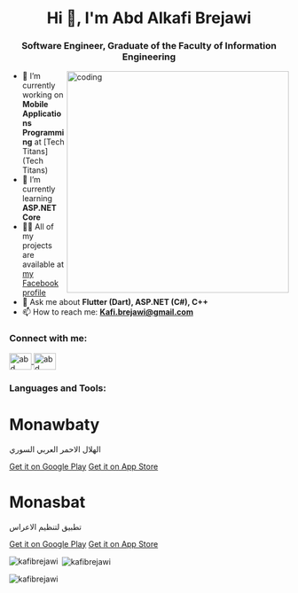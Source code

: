 <h1 align="center">Hi 👋, I'm Abd Alkafi Brejawi</h1>
<h3 align="center">Software Engineer, Graduate of the Faculty of Information Engineering</h3>

<img align="right" alt="coding" width="400" src="https://raw.githubusercontent.com/TheDudeThatCode/TheDudeThatCode/master/Assets/Developer.gif">

- 🔭 I’m currently working on **Mobile Applications Programming** at [Tech Titans](Tech Titans)
- 🌱 I’m currently learning **ASP.NET Core**
- 👨‍💻 All of my projects are available at [my Facebook profile](https://www.facebook.com/profile.php?id=100093238112145)
- 💬 Ask me about **Flutter (Dart), ASP.NET (C#), C++**
- 📫 How to reach me: **Kafi.brejawi@gmail.com**

<h3 align="left">Connect with me:</h3>
<p align="left">
  <a href="https://linkedin.com/in/abd-alkafi-brejawi" target="blank">
    <img align="center" src="https://raw.githubusercontent.com/rahuldkjain/github-profile-readme-generator/master/src/images/icons/Social/linked-in-alt.svg" alt="abd alkafi brejawi" height="30" width="40" />
  </a>
  <a href="https://fb.com/abd-alkafi-brejawi" target="blank">
    <img align="center" src="https://raw.githubusercontent.com/rahuldkjain/github-profile-readme-generator/master/src/images/icons/Social/facebook.svg" alt="abd alkafi brejawi" height="30" width="40" />
  </a>
</p>

<h3 align="left">Languages and Tools:</h3>
<p align="left">
  <!-- Icons for languages and tools -->
</p>

<div id="content">
  <h1>Monawbaty</h1>
  <p>الهلال الاحمر العربي السوري</p>
  <div class="button-container">
    <a href="https://play.google.com/store" class="button">Get it on Google Play</a>
    <a href="https://www.apple.com/app-store/" class="button">Get it on App Store</a>
  </div>
</div>

<div id="content">
  <h1>Monasbat</h1>
  <p>تطبيق لتنظيم الاعراس</p>
  <div class="button-container">
    <a href="https://play.google.com/store/apps/details?id=com.qunfudah.marriages" class="button">Get it on Google Play</a>
    <a href="https://www.apple.com/app-store/" class="button">Get it on App Store</a>
  </div>
</div>

<!-- GitHub stats -->
<p><img align="left" src="https://github-readme-stats.vercel.app/api/top-langs?username=kafibrejawi&show_icons=true&locale=en&layout=compact" alt="kafibrejawi" /></p>
<p>&nbsp;<img align="center" src="https://github-readme-stats.vercel.app/api?username=kafibrejawi&show_icons=true&locale=en" alt="kafibrejawi" /></p>
<p><img align="center" src="https://github-readme-streak-stats.herokuapp.com/?user=kafibrejawi&" alt="kafibrejawi" /></p>
